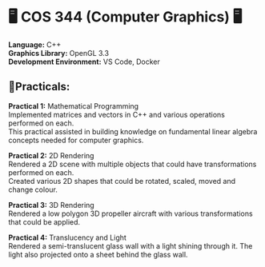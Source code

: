 # 🖥️ COS 344 (Computer Graphics) 🖥️  
**Language:** C++  
**Graphics Library:** OpenGL 3.3  
**Development Environment:** VS Code, Docker  

## 🌟Practicals:  
**Practical 1:** Mathematical Programming   
Implemented matrices and vectors in C++ and various operations performed on each.  
This practical assisted in building knowledge on fundamental linear algebra concepts needed for computer graphics.  
  
**Practical 2:** 2D Rendering  
Rendered a 2D scene with multiple objects that could have transformations performed on each.  
Created various 2D shapes that could be rotated, scaled, moved and change colour.  
  
**Practical 3:** 3D Rendering  
Rendered a low polygon 3D propeller aircraft with various transformations that could be applied.  

**Practical 4:**  Translucency and Light  
Rendered a semi-translucent glass wall with a light shining through it. The light also projected onto a sheet behind the glass wall.
